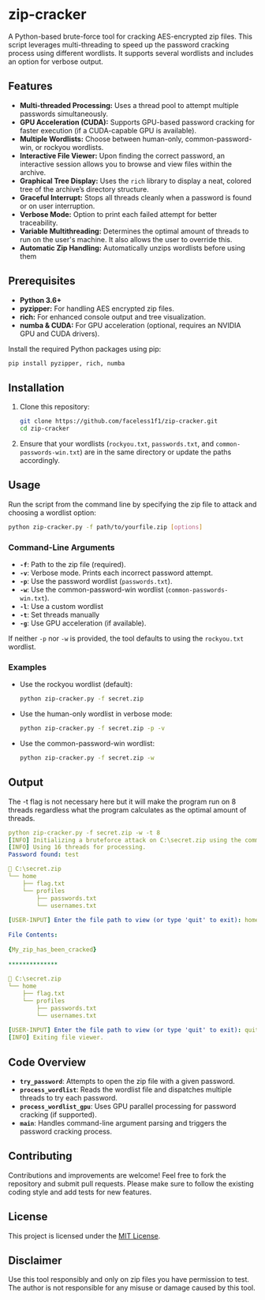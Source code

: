 # zip-cracker

A Python-based brute-force tool for cracking AES-encrypted zip files. This script leverages multi-threading to speed up the password cracking process using different wordlists. It supports several wordlists and includes an option for verbose output.

## Features

- **Multi-threaded Processing:** Uses a thread pool to attempt multiple passwords simultaneously.
- **GPU Acceleration (CUDA):** Supports GPU-based password cracking for faster execution (if a CUDA-capable GPU is available).
- **Multiple Wordlists:** Choose between human-only, common-password-win, or rockyou wordlists.
- **Interactive File Viewer:** Upon finding the correct password, an interactive session allows you to browse and view files within the archive.
- **Graphical Tree Display:** Uses the `rich` library to display a neat, colored tree of the archive’s directory structure.
- **Graceful Interrupt:** Stops all threads cleanly when a password is found or on user interruption.
- **Verbose Mode:** Option to print each failed attempt for better traceability.
- **Variable Multithreading:** Determines the optimal amount of threads to run on the user's machine. It also allows the user to override this.
- **Automatic Zip Handling:** Automatically unzips wordlists before using them

## Prerequisites

- **Python 3.6+**
- **pyzipper:** For handling AES encrypted zip files.
- **rich:** For enhanced console output and tree visualization.
- **numba & CUDA:** For GPU acceleration (optional, requires an NVIDIA GPU and CUDA drivers).

Install the required Python packages using pip:

```bash
pip install pyzipper, rich, numba
```

## Installation

1. Clone this repository:

    ```bash
    git clone https://github.com/faceless1f1/zip-cracker.git
    cd zip-cracker
    ```

2. Ensure that your wordlists (`rockyou.txt`, `passwords.txt`, and `common-passwords-win.txt`) are in the same directory or update the paths accordingly.

## Usage

Run the script from the command line by specifying the zip file to attack and choosing a wordlist option:

```bash
python zip-cracker.py -f path/to/yourfile.zip [options]
```

### Command-Line Arguments

- **`-f`**: Path to the zip file (required).
- **`-v`**: Verbose mode. Prints each incorrect password attempt.
- **`-p`**: Use the password wordlist (`passwords.txt`).
- **`-w`**: Use the common-password-win wordlist (`common-passwords-win.txt`).
- **`-l`**: Use a custom wordlist
- **`-t`**: Set threads manually
- **`-g`**: Use GPU acceleration (if available).

If neither `-p` nor `-w` is provided, the tool defaults to using the `rockyou.txt` wordlist.

### Examples

- Use the rockyou wordlist (default):

    ```bash
    python zip-cracker.py -f secret.zip
    ```

- Use the human-only wordlist in verbose mode:

    ```bash
    python zip-cracker.py -f secret.zip -p -v
    ```

- Use the common-password-win wordlist:

    ```bash
    python zip-cracker.py -f secret.zip -w
    ```
## Output
The -t flag is not necessary here but it will make the program run on 8 threads regardless what the program calculates as the optimal amount of threads.
    
```yaml    
python zip-cracker.py -f secret.zip -w -t 8
[INFO] Initializing a bruteforce attack on C:\secret.zip using the common-password-win wordlist.
[INFO] Using 16 threads for processing.
Password found: test

📂 C:\secret.zip
└── home
    ├── flag.txt
    └── profiles
        ├── passwords.txt
        └── usernames.txt
    
[USER-INPUT] Enter the file path to view (or type 'quit' to exit): home/flag.txt
    
File Contents:
    
{My_zip_has_been_cracked}
    
**************
    
📂 C:\secret.zip
└── home
    ├── flag.txt
    └── profiles
        ├── passwords.txt
        └── usernames.txt
    
[USER-INPUT] Enter the file path to view (or type 'quit' to exit): quit
[INFO] Exiting file viewer.
```


## Code Overview

- **`try_password`**: Attempts to open the zip file with a given password.
- **`process_wordlist`**: Reads the wordlist file and dispatches multiple threads to try each password.
- **`process_wordlist_gpu`**: Uses GPU parallel processing for password cracking (if supported).
- **`main`**: Handles command-line argument parsing and triggers the password cracking process.

## Contributing

Contributions and improvements are welcome! Feel free to fork the repository and submit pull requests. Please make sure to follow the existing coding style and add tests for new features.

## License

This project is licensed under the [MIT License](LICENSE).

## Disclaimer

Use this tool responsibly and only on zip files you have permission to test. The author is not responsible for any misuse or damage caused by this tool.
